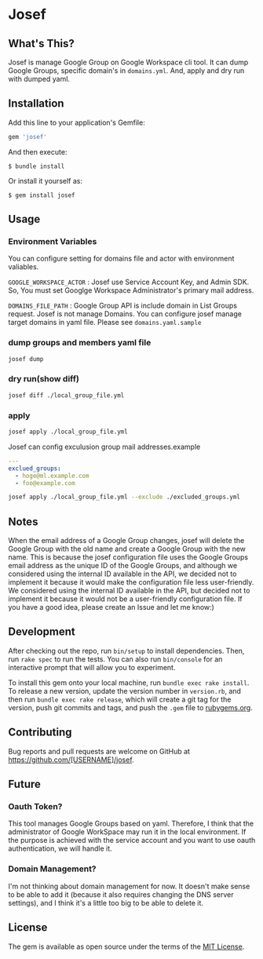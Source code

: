 # Josef

## What's This?

Josef is manage Google Group on Google Workspace cli tool. It can dump Google Groups, specific domain's in `domains.yml`. And, apply and dry run with dumped yaml.

## Installation

Add this line to your application's Gemfile:

```ruby
gem 'josef'
```

And then execute:

    $ bundle install

Or install it yourself as:

    $ gem install josef

## Usage

### Environment Variables

You can configure setting for domains file and actor with environment valiables.

`GOOGLE_WORKSPACE_ACTOR` : Josef use Service Account Key, and Admin SDK. So, You must set Googlge Workspace Administrator's primary mail address.

`DOMAINS_FILE_PATH` : Google Group API is include domain in List Groups request. Josef is not manage Domains. You can configure josef manage target domains in yaml file. Please see `domains.yaml.sample`

### dump groups and members yaml file

```sh
josef dump
```

### dry run(show diff)

```sh
josef diff ./local_group_file.yml
```

### apply

```sh
josef apply ./local_group_file.yml
```

Josef can config exculusion group mail addresses.example

```yaml
---
exclued_groups:
  - hoge@ml.example.com
  - foo@example.com
```

```sh
josef apply ./local_group_file.yml --exclude ./excluded_groups.yml
```

## Notes

When the email address of a Google Group changes, josef will delete the Google Group with the old name and create a Google Group with the new name.
This is because the josef configuration file uses the Google Groups email address as the unique ID of the Google Groups, and although we considered using the internal ID available in the API, we decided not to implement it because it would make the configuration file less user-friendly. We considered using the internal ID available in the API, but decided not to implement it because it would not be a user-friendly configuration file. If you have a good idea, please create an Issue and let me know:)

## Development

After checking out the repo, run `bin/setup` to install dependencies. Then, run `rake spec` to run the tests. You can also run `bin/console` for an interactive prompt that will allow you to experiment.

To install this gem onto your local machine, run `bundle exec rake install`. To release a new version, update the version number in `version.rb`, and then run `bundle exec rake release`, which will create a git tag for the version, push git commits and tags, and push the `.gem` file to [rubygems.org](https://rubygems.org).

## Contributing

Bug reports and pull requests are welcome on GitHub at https://github.com/[USERNAME]/josef.

## Future

### Oauth Token?

This tool manages Google Groups based on yaml. Therefore, I think that the administrator of Google WorkSpace may run it in the local environment. If the purpose is achieved with the service account and you want to use oauth authentication, we will handle it.

### Domain Management?

I'm not thinking about domain management for now. It doesn't make sense to be able to add it (because it also requires changing the DNS server settings), and I think it's a little too big to be able to delete it.

## License

The gem is available as open source under the terms of the [MIT License](https://opensource.org/licenses/MIT).
